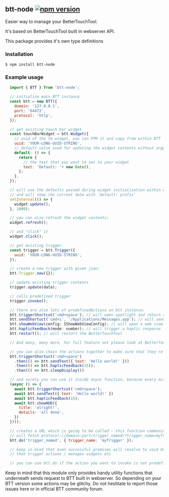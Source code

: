 ## btt-node [![npm version](https://badge.fury.io/js/btt-node.svg)](https://badge.fury.io/js/btt-node)

Easier way to manage your BetterTouchTool.

It's based on BetterTouchTool built in webserver API.

This package provides it's own type definitions

### Installation
`$ npm install btt-node`

### Example usage

```js
  import { BTT } from 'btt-node';

  // initialize main BTT instance
  const btt = new BTT({
    domain: '127.0.0.1',
    port: '64472',
    protocol: 'http',
  });

  // get existing touch bar widget
  const touchBarWidget = btt.Widget({
    // uuid of the tb widget, you can PPM it and copy from within BTT
    uuid: 'YOUR-LONG-UUID-STRING',
    // default value used for updating the widget contents without arguments
    default: () => {
      return {
        // the text that you want to set to your widget
        text: 'Default: '+ new Date(),
      };
    },
  });

  // will use the defaults passed during widget initialization within node
  // and will show the current date with `Default: prefix`
  setInterval(() => {
    widget.update();
  }, 1000);

  // you can also refresh the widget contents:
  widget.refresh();

  // and "click" it 
  widget.click();

  // get existing trigger: 
  const trigger = btt.Trigger({
    uuid: 'YOUR-LONG-UUID-STRING',
  });

  // create a new trigger with given json: 
  btt.Trigger.new({});

  // update existing trigger contents
  trigger.update(data);

  // calls predefined trigger
  trigger.invoke();

  // there are also lots of predefinedActions on btt instance:  
  btt.triggerShortcut('cmd+space'); // will open spotlight and return a promise
  btt.sendShortuct('cmd+i', '/Applications/Messages.app'); // will send cmd+i shortcut to given app
  btt.showWebView(config: IShowWebViewConfig); // will open a web view
  btt.hapticFeedback(mode: number); // will trigger a haptic response
  btt.restart(); // will restart the BetterTouchTool

  // And many, many more. For full feature set please look at BetterTouchTool website

  // you can also chain the actions together to make sure that they're triggerend sequentially
  btt.triggerShortuct('cmd+space')
    .then(() => btt.sendText({ text: 'Hello world!' }))
    .then(() => btt.hapticFeedback(15));
    .then(() => btt.sleepDisplay())

  // and surely you can use it inside async function, because every action returns a promise
  (async () => {
    await btt.triggerShortcut('cmd+space');
    await btt.sendText({ text: 'Hello world!' })
    await btt.hapticFeedback(15);
    await btt.showHUD({
      title: 'alright!',
      details: 'all done',
    })
  })();

  // creates a URL which is going to be called - this function communicates with BetterTouchTool itself
  // will fetch protocol://domain:port/trigger_named/?trigger_name=myTrigger and return a promise of that request
  btt.do('trigger_named', { trigger_name: 'myTrigger' });

  // keep in mind that even successful promises will resolve to void because BTT server sends empty response for the requests
  // that trigger actions / manages widgets etc

  // you can use btt.do if the action you want to invoke is not predefined in this library yet (PRs always welcome!)

```

Keep in mind that this module only provides handy utility functions that underneath sends request to BTT built in webserver.
So depending on your BTT version some actions may be glitchy. Do not hestitate to report those issues here or in official BTT community forum.